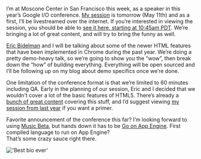 [link-1]: http://www.google.com/events/io/2011/sessions/html5-showcase-for-web-developers-the-wow-and-the-how.html
[link-2]: http://www.google.com/events/io/2011/index-live.html
[link-3]: https://twitter.com/#!/ebidel
[link-4]: http://music.google.com/
[link-5]: http://blog.golang.org/2011/05/go-and-google-app-engine.html
[link-6]: http://slides.html5rocks.com/
[link-7]: http://www.youtube.com/watch?v=BatqHLWy5NE
[img-1]: /img/2011-05-11/bio.png "Best bio ever"

I’m at Moscone Center in San Francisco this week, as a speaker in this year’s 
Google I/O conference.  [My session][link-1] is tomorrow (May 11th) and as a 
first, I’ll be livestreamed over the internet.  If you’re interested in 
viewing the session, you should be able to 
[see it here, starting at 10:45am PDT][link-2].   We’re bringing a lot of 
great content, and will try to bring the funny as well.

[Eric Bidelman][link-3] and I will be talking about some of the newer HTML 
features that have been implemented in Chrome during the past year.  We’re 
doing a pretty demo-heavy talk, so we’re going to show you the “wow”, 
then break down the “how” of building everything.  Everything will be open 
sourced and I’ll be following up on my blog about demo specifics once 
we’re done.

One limitation of the conference format is that we’re limited to 60 minutes 
including QA.  Early in the planning of our session, Eric and I decided 
that we wouldn’t cover a lot of the basic features of HTML5.  There’s 
already a [bunch of great content][link-6] covering this stuff, and I’d 
suggest viewing [my session from last year][link-7] if you want a primer.  

Favorite announcement of the conference this far?  I’m looking forward to 
using [Music Beta][link-4], but hands down it has to be 
[Go on App Engine][link-5].  First compiled language to run on App Engine?  
That’s some crazy sauce right there.

!['Best bio ever'][img-1]
